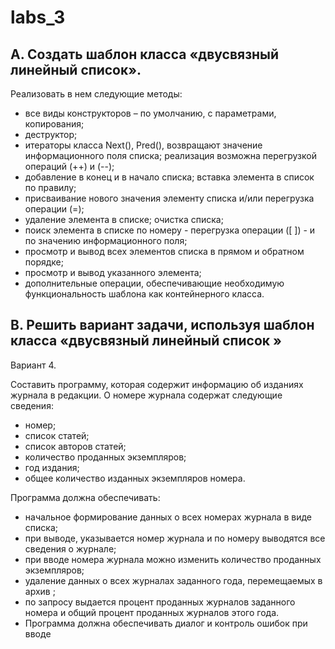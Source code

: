 # labs_3

## A. Создать шаблон класса «двусвязный линейный список». 
Реализовать в нем следующие методы:
* все виды конструкторов – по умолчанию, с параметрами,
копирования;
* деструктор;
* итераторы класса Next(), Pred(), возвращают значение
информационного поля списка; реализация возможна перегрузкой операций (++) и (--);
* добавление в конец и в начало списка; вставка элемента в список по правилу;
* присваивание нового значения элементу списка и/или перегрузка операции (=);
* удаление элемента в списке; очистка списка;
* поиск элемента в списке по номеру - перегрузка операции ([ ]) - и по значению информационного поля;
* просмотр и вывод всех элементов списка в прямом и обратном порядке;
* просмотр и вывод указанного элемента;
* дополнительные операции, обеспечивающие необходимую функциональность шаблона как контейнерного класса.

## B. Решить вариант задачи, используя шаблон класса «двусвязный линейный список »

Вариант 4.

Составить программу, которая содержит информацию об изданиях журнала в редакции.
О номере журнала содержат следующие сведения:
* номер;
* список статей;
* список авторов статей;
* количество проданных экземпляров;
* год издания;
* общее количество изданных экземпляров номера.

Программа должна обеспечивать:
* начальное формирование данных о всех номерах журнала в виде списка;
* при выводе, указывается номер журнала и по номеру выводятся все сведения о журнале;
* при вводе номера журнала можно изменить количество проданных экземпляров;
* удаление данных о всех журналах заданного года, перемещаемых в архив ;
* по запросу выдается процент проданных журналов заданного номера и общий процент проданных журналов этого года.
* Программа должна обеспечивать диалог и контроль ошибок при вводе
